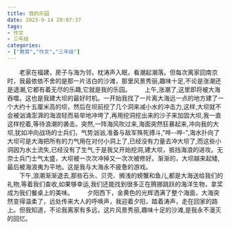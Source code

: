 ```yaml
---
title: 我的乐园
date: 2023-9-14 20:07:37
tags:
- 作文
- 三年级
categories:
- ["教育","作文","三年级"]
---
```

&emsp;&emsp;老家在福建，房子与海为邻，枕涛声入眠，看潮起潮落。但每次离家回南京时，我最依依不舍的是那一片洁白的沙滩，那里风景秀丽,趣味十足,不论是涨潮还是退潮,它都有着无尽的乐趣,它就是我的乐园。
&emsp;&emsp;上午,涨潮了,这里即将被大海吞噬。这也是我建大坝的最好时机。一开始我找了一片离大海远一点的地方建了一个大约十五厘米高的坝，然后在坝前挖了几个洞来减小水的冲击力,这样,大坝就不会被汹涌澎湃的海浪轻而易举地冲垮了,再用挖洞挖出来的沙子来加固大坝,我一直这样挖着,等待浪潮的袭击。突然,一阵海风吹过来,海面突然狂暴起来,冲向我的大坝,犹如冲向战场的士兵们，气势汹汹,准备与敌军殊死搏斗,"哗--哗-",海水扑向了大坝可是大海把所有的力气用在对付小洞上了,已经没有力量去冲大坝了,而这些小洞因为水土流失,已经没有了生气,于是我又开始挖洞,建大坝，抵挡海浪的进攻。无奈士兵门士气太盛，大坝被一次次冲掉又一次次被修好。渐渐的，大坝越来起矮,最后被海浪夷为平地。这是我与大海永不疲惫的游戏。	
&emsp;&emsp;下午,浪潮渐渐退去,那些石头、贝壳、搁浅的螃蟹和鱼儿,都是大海送给我们的礼物,等着我们查收,如果够幸运,我们还能找到很多正在腾挪跳跃的海洋生物，拿奖成为我们餐桌上的美味。
&emsp;&emsp;夕阳西下，金黄色的光辉洒满了整个海面，大海突然变得温柔了，远处传来大人的呼唤声，我迎着夕阳，踏着涛声，走在回家的路上。但我知道，不论我离家有多远，这片风景秀丽,趣味十足的沙滩,是我永不漫灭的回忆。